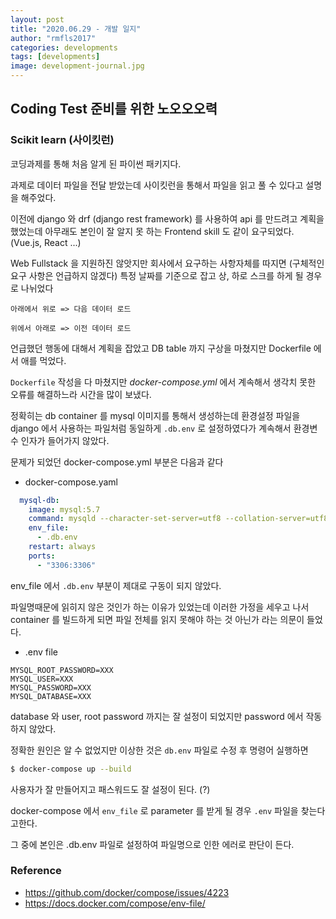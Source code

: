 ```yaml
---
layout: post
title: "2020.06.29 - 개발 일지"
author: "rmfls2017"
categories: developments
tags: [developments]
image: development-journal.jpg
---
```


## Coding Test 준비를 위한 노오오오력

### Scikit learn (사이킷런)

코딩과제를 통해 처음 알게 된 파이썬 패키지다.

과제로 데이터 파일을 전달 받았는데 사이킷런을 통해서 파일을 읽고 풀 수 있다고 설명을 해주었다.

이전에 django 와 drf (django rest framework) 를 사용하여 api 를 만드려고 계획을 했었는데 아무래도 본인이 잘 알지 못 하는 Frontend skill 도 같이 요구되었다. (Vue.js, React ...)

Web Fullstack 을 지원하진 않앗지만 회사에서 요구하는 사항자체를 따지면 (구체적인 요구 사항은 언급하지 않겠다) 특정 날짜를 기준으로 잡고 상, 하로 스크를 하게 될 경우로 나뉘었다

`아래에서 위로 => 다음 데이터 로드`

`위에서 아래로 => 이전 데이터 로드`

언급했던 행동에 대해서 계획을 잡았고 DB table 까지 구상을 마쳤지만 Dockerfile 에서 애를 먹었다.

`Dockerfile` 작성을 다 마쳤지만 *docker-compose.yml* 에서 계속해서 생각치 못한 오류를 해결하느라 시간을 많이 보냈다.

정확히는 db container 를 mysql 이미지를 통해서 생성하는데 환경설정 파일을 django 에서 사용하는 파일처럼 동일하게 `.db.env` 로 설정하였다가 계속해서 환경변수 인자가 들어가지 않았다.

문제가 되었던 docker-compose.yml 부분은 다음과 같다

- docker-compose.yaml

```yaml
  mysql-db:
    image: mysql:5.7
    command: mysqld --character-set-server=utf8 --collation-server=utf8_general_ci
    env_file:
      - .db.env
    restart: always
    ports:
      - "3306:3306"
```

env_file 에서 `.db.env` 부분이 제대로 구동이 되지 않았다.

파일명때문에 읽히지 않은 것인가 하는 이유가 있었는데 이러한 가정을 세우고 나서 container 를 빌드하게 되면 파일 전체를 읽지 못해야 하는 것 아닌가 라는 의문이 들었다.

- .env file

```
MYSQL_ROOT_PASSWORD=XXX
MYSQL_USER=XXX
MYSQL_PASSWORD=XXX
MYSQL_DATABASE=XXX
```

database 와 user, root password 까지는 잘 설정이 되었지만 password 에서 작동하지 않았다.

정확한 원인은 알 수 없었지만 이상한 것은 `db.env` 파일로 수정 후 명령어 실행하면

```bash
$ docker-compose up --build
```

사용자가 잘 만들어지고 패스워드도 잘 설정이 된다. (?)

docker-compose 에서 `env_file` 로 parameter 를 받게 될 경우 `.env` 파일을 찾는다고한다.

그 중에 본인은 .db.env 파일로 설정하여 파일명으로 인한 에러로 판단이 든다.

### Reference

* https://github.com/docker/compose/issues/4223
* https://docs.docker.com/compose/env-file/
